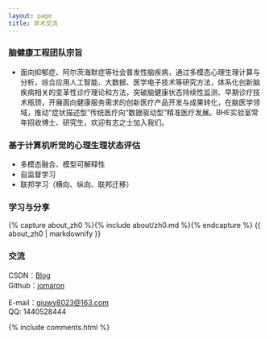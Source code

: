 ```yaml
---
layout: page
title: 学术交流
---
```


<h3> 脑健康工程团队宗旨 </h3>

* 面向抑郁症、阿尔茨海默症等社会普发性脑疾病，通过多模态心理生理计算与分析，综合应用人工智能、大数据、医学电子技术等研究方法，体系化创新脑疾病相关的变革性诊疗理论和方法，突破脑健康状态持续性监测、早期诊疗技术瓶颈，开展面向健康服务需求的创新医疗产品开发与成果转化，在脑医学领域，推动“症状描述型”传统医疗向“数据驱动型”精准医疗发展。BHE实验室常年招收博士、研究生，欢迎有志之士加入我们。

<h3> 基于计算机听觉的心理生理状态评估 </h3>

* 多模态融合、模型可解释性
* 自监督学习
* 联邦学习（横向、纵向、联邦迁移）

<h3> 学习与分享 </h3>
<!-- Chinese Version -->
<div class="zh post-container">
    {% capture about_zh0 %}{% include about/zh0.md %}{% endcapture %}
    {{ about_zh0 | markdownify }}
</div>

<h3> 交流 </h3>

CSDN：[Blog](https://blog.csdn.net/qiu1440528444/)      
Github：[jomaron](https://github.com/jomaron/)

E-mail：qiuwy8023@163.com     
QQ: 1440528444     

{% include comments.html %}
